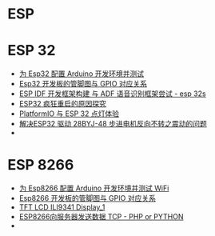 # ESP

# ESP 32

- [为 Esp32 配置 Arduino 开发环境并测试](/hackaday/esp32/arduino.md)
- [Esp32 开发板的管脚图与 GPIO 对应关系](/hackaday/esp32/32pin.md)
- [ESP IDF 开发框架构建 与 ADF 语音识别框架尝试 - esp 32s](/hackaday/esp32/espidf.md)
- [ESP32 疯狂重启的原因探究](/hackaday/esp32/mcureboot.md)
- [PlatformIO 与 ESP 32 点灯体验](/hackaday/esp32/espPlatformIO.md)
- [解决ESP32 驱动 28BYJ-48 步进电机反向不转之震动的问题](/hackaday/esp32/stepmotor28BYJ.md)
- [](/hackaday/esp32/.md)

# ESP 8266

- [为 Esp8266 配置 Arduino 开发环境并测试 WiFi](/hackaday/esp8266/arduino.md)
- [Esp8266 开发板的管脚图与 GPIO 对应关系](/hackaday/esp8266/8266pin.md)
- [TFT LCD ILI9341 Display_1](/hackaday/esp8266/TFT-LCD-ILI9341-Display-1.md)
- [ESP8266向服务器发送数据 TCP - PHP or PYTHON](/hackaday/esp8266/ESP8266向服务器发送数据-PHP-or-PYTHON.md)
- [](/hackaday/esp8266/.md)
